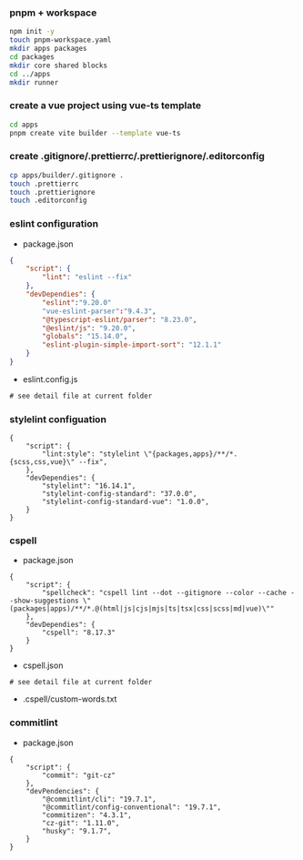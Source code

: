 ### pnpm + workspace

```bash
npm init -y
touch pnpm-workspace.yaml
mkdir apps packages
cd packages
mkdir core shared blocks
cd ../apps
mkdir runner
```

### create a vue project using vue-ts template

```bash
cd apps
pnpm create vite builder --template vue-ts
```

### create .gitignore/.prettierrc/.prettierignore/.editorconfig

```bash
cp apps/builder/.gitignore .
touch .prettierrc
touch .prettierignore
touch .editorconfig
```

### eslint configuration

- package.json

```json
{
    "script": {
        "lint": "eslint --fix"
    },
    "devDependies": {
        "eslint":"9.20.0"
        "vue-eslint-parser":"9.4.3",
        "@typescript-eslint/parser": "8.23.0",
        "@eslint/js": "9.20.0",
        "globals": "15.14.0",
        "eslint-plugin-simple-import-sort": "12.1.1"
    }
}
```

- eslint.config.js

```javascript
# see detail file at current folder

```

### stylelint configuation

```
{
    "script": {
        "lint:style": "stylelint \"{packages,apps}/**/*.{scss,css,vue}\" --fix",
    },
    "devDependies": {
        "stylelint": "16.14.1",
        "stylelint-config-standard": "37.0.0",
        "stylelint-config-standard-vue": "1.0.0",
    }
}
```

### cspell

- package.json

```
{
    "script": {
        "spellcheck": "cspell lint --dot --gitignore --color --cache --show-suggestions \"(packages|apps)/**/*.@(html|js|cjs|mjs|ts|tsx|css|scss|md|vue)\""
    },
    "devDependies": {
        "cspell": "8.17.3"
    }
}
```

- cspell.json

```
# see detail file at current folder
```

- .cspell/custom-words.txt

### commitlint

- package.json

```
{
    "script": {
        "commit": "git-cz"
    },
    "devPendencies": {
        "@commitlint/cli": "19.7.1",
        "@commitlint/config-conventional": "19.7.1",
        "commitizen": "4.3.1",
        "cz-git": "1.11.0",
        "husky": "9.1.7",
    }
}
```
